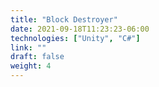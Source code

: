 ```yaml
---
title: "Block Destroyer"
date: 2021-09-18T11:23:23-06:00
technologies: ["Unity", "C#"]
link: ""
draft: false
weight: 4
---
```

